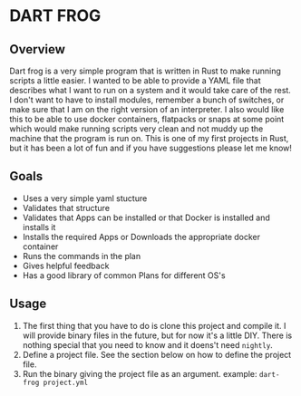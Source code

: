 # DART FROG

## Overview

Dart frog is a very simple program that is written in Rust to make running scripts a little easier. I wanted to be able to provide a YAML file that describes 
what I want to run on a system and it would take care of the rest. I don't want to have to install modules, remember a bunch of switches, or make sure that I am
on the right version of an interpreter. I also would like this to be able to use docker containers, flatpacks or snaps at some point which would make running scripts very clean
and not muddy up the machine that the program is run on. This is one of my first projects in Rust, but it has been a lot of fun and if you have suggestions please let me know!

## Goals

* Uses a very simple yaml stucture
* Validates that structure
* Validates that Apps can be installed or that Docker is installed and installs it
* Installs the required Apps or Downloads the appropriate docker container
* Runs the commands in the plan
* Gives helpful feedback
* Has a good library of common Plans for different OS's


## Usage

1. The first thing that you have to do is clone this project and compile it. I will provide binary files in the future, but for now it's a little DIY. There is nothing special that you need to know
and it doens't need `nightly`.
2. Define a project file. See the section below on how to define the project file.
3. Run the binary giving the project file as an argument. 
   example: 
   `dart-frog project.yml`
